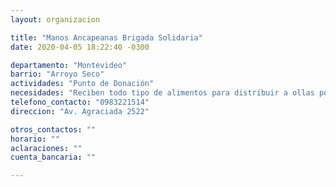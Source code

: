 ```yaml
---
layout: organizacion

title: "Manos Ancapeanas Brigada Solidaria"
date: 2020-04-05 18:22:40 -0300

departamento: "Montevideo"
barrio: "Arroyo Seco"
actividades: "Punto de Donación"
necesidades: "Reciben todo tipo de alimentos para distribuir a ollas populares"
telefono_contacto: "0983221514"
direccion: "Av. Agraciada 2522"

otros_contactos: ""
horario: ""
aclaraciones: ""
cuenta_bancaria: ""

---
```

